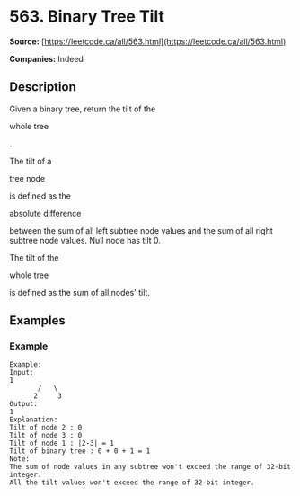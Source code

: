 # 563. Binary Tree Tilt

**Source:** [https://leetcode.ca/all/563.html](https://leetcode.ca/all/563.html)

**Companies:** Indeed

## Description

Given a binary tree, return the tilt of the

whole tree

.

The tilt of a

tree node

is defined as the

absolute difference

between the sum
        of all left subtree node values and the sum of all right subtree node values. Null node has
        tilt 0.

The tilt of the

whole tree

is defined as the sum of all nodes' tilt.

## Examples

### Example

```
Example:
Input:
1
       /   \
      2     3
Output:
1
Explanation:
Tilt of node 2 : 0
Tilt of node 3 : 0
Tilt of node 1 : |2-3| = 1
Tilt of binary tree : 0 + 0 + 1 = 1
Note:
The sum of node values in any subtree won't exceed the range of 32-bit integer.
All the tilt values won't exceed the range of 32-bit integer.
```

